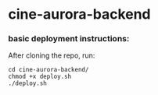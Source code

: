# cine-aurora-backend

### basic deployment instructions:
After cloning the repo, run:

```
cd cine-aurora-backend/
chmod +x deploy.sh
./deploy.sh

```

